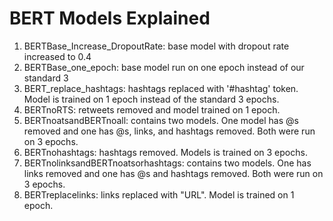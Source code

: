 # BERT Models Explained 
1. BERTBase_Increase_DropoutRate: base model with dropout rate increased to 0.4
2. BERTBase_one_epoch: base model run on one epoch instead of our standard 3
3. BERT_replace_hashtags: hashtags replaced with '#hashtag' token. Model is trained on 1 epoch instead of the standard 3 epochs. 
4. BERTnoRTS: retweets removed and model trained on 1 epoch.
5. BERTnoatsandBERTnoall: contains two models. One model has @s removed and one has @s, links, and hashtags removed. Both were run on 3 epochs.
6. BERTnohashtags: hashtags removed. Models is trained on 3 epochs.
7. BERTnolinksandBERTnoatsorhashtags: contains two models. One has links removed and one has @s and hashtags removed. Both were run on 3 epochs. 
8. BERTreplacelinks: links replaced with "URL". Model is trained on 1 epoch.